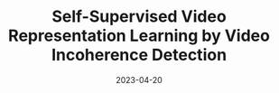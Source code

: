 ---
title: "Self-Supervised Video Representation Learning by Video Incoherence Detection"
img: "pub_images/pub_ssvid.png"
collection: publications
category: conferences
# permalink: /publication/2024-10-01-VudaSurvey-number-2
date: 2023-04-20
venue: 'IEEE Transactions on Cybernetics (T-Cyber)'
authors: <b>Haozhi Cao*</b>, Yuecong Xu*, Kezhi Mao, Lihua Xie, Jianxiong Yin, Simon See, Qianwen Xu, Jianfei Yang
arxivurl: 'https://arxiv.org/abs/2109.12493'
paperurl: 'https://ieeexplore.ieee.org/document/10160798'
codeurl: 'https://github.com/Pamphlett/Segregator'
# siteurl: 'https://sites.google.com/view/mmcotta'
# videourl: 'https://www.youtube.com/watch?v=kjjzzBdmm9E'
---